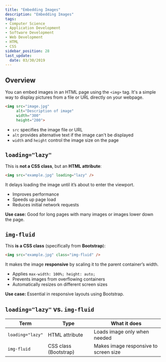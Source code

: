 ```yaml
---
title: "Embedding Images"
description: "Embedding Images"
tags: 
- Computer Science
- Application Development
- Software Development
- Web Development
- HTML
- CSS
sidebar_position: 28
last_update:
  date: 03/30/2019
---
```



## Overview

You can embed images in an HTML page using the `<img>` tag. It's a simple way to display pictures from a file or URL directly on your webpage.

```html
<img src="image.jpg" 
     alt="Description of image" 
     width="300" 
     height="200">
```

- `src` specifies the image file or URL  
- `alt` provides alternative text if the image can't be displayed  
- `width` and `height` control the image size on the page


## `loading="lazy"`

This is **not a CSS class**, but an **HTML attribute**:

```html
<img src="example.jpg" loading="lazy" />
```

It delays loading the image until it’s about to enter the viewport.

- Improves performance
- Speeds up page load
- Reduces initial network requests

**Use case:** Good for long pages with many images or images lower down the page.


## `img-fluid`

This **is a CSS class** (specifically from **Bootstrap**):

```html
<img src="example.jpg" class="img-fluid" />
```

It makes the image **responsive** by scaling it to the parent container’s width.

- Applies `max-width: 100%; height: auto;`
- Prevents images from overflowing containers
- Automatically resizes on different screen sizes

**Use case:** Essential in responsive layouts using Bootstrap.


## `loading="lazy"` vs. `img-fluid`

| Term        | Type       | What it does                          |
|-------------|------------|---------------------------------------|
| `loading="lazy"` | HTML attribute | Loads image only when needed           |
| `img-fluid` | CSS class (Bootstrap) | Makes image responsive to screen size |


